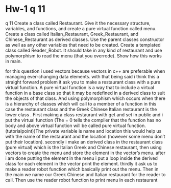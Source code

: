 # Hw-1 q 11
q 11
Create a class called Restaurant. Give it the necessary structure, variables, and
functions, and create a pure virtual function called menu. Create a class called
Italian_Restaurant, Greek_Restaurant, and Chinese_Restaurant as derived classes.
Use the parent classes constructor as well as any other variables that need to be
created. Create a templated class called Reader_Robot. It should take in any kind of
restaurant and use polymorphism to read the menu (that you overrode). Show how this
works in main.

for this question i used vectors because vectors in c++ are preferable when managing 
ever-changing data elements. with that being said i think this a straight forward problem 
it ask you to make a restaurant class with a pure virtual function. A pure virtual function
is a way that to include a virtual function in a base class so that it may be redefined in
a derived class to suit the objects of that class. And using polymorphism which occurs when 
there is a hierarchy of classes which will call to a member of a function in this case 
the restaurant class and the Greek Chinese Italian restaurant is the lower class . 
 First making a class restaurant with get and set in public and i put the virtual function (The = 0 tells the compiler that the function has no body and 
above virtual function will be called pure virtual function. (tutorialpoint))The private variable is name and location this would help us with the name 
of the restaurant and the location (however some menu don’t put their location). secondly i make an derived class in the restaurant class (pure virtual) 
which is the Italian Greek and Chinese restaurant, then using vectors to create the menu 
and store the element in the vector’s menu. after i am done putting the element in the menu
i put a loop inside the derived class for each element in the vector print the element.
thirdly it ask us to make a reader robot function which basically print out the menu. Then in the main
we name our Greek Chinese and Italian restaurant for the reader to call. Then use the reader robot function to print 
menu in each restaurant
